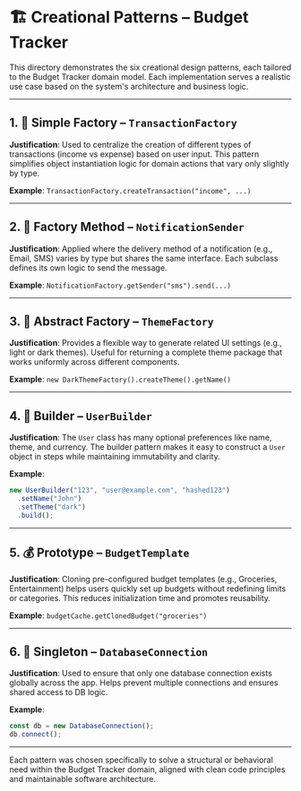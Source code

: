 # 🏗️ Creational Patterns – Budget Tracker

This directory demonstrates the six creational design patterns, each tailored to the Budget Tracker domain model. Each implementation serves a realistic use case based on the system's architecture and business logic.

---

## 1. 🧱 Simple Factory – `TransactionFactory`

**Justification**: Used to centralize the creation of different types of transactions (income vs expense) based on user input. This pattern simplifies object instantiation logic for domain actions that vary only slightly by type.

**Example**: `TransactionFactory.createTransaction("income", ...)`

---

## 2. 🧾 Factory Method – `NotificationSender`

**Justification**: Applied where the delivery method of a notification (e.g., Email, SMS) varies by type but shares the same interface. Each subclass defines its own logic to send the message.

**Example**: `NotificationFactory.getSender("sms").send(...)`

---

## 3. 🎨 Abstract Factory – `ThemeFactory`

**Justification**: Provides a flexible way to generate related UI settings (e.g., light or dark themes). Useful for returning a complete theme package that works uniformly across different components.

**Example**: `new DarkThemeFactory().createTheme().getName()`

---

## 4. 👤 Builder – `UserBuilder`

**Justification**: The `User` class has many optional preferences like name, theme, and currency. The builder pattern makes it easy to construct a `User` object in steps while maintaining immutability and clarity.

**Example**:
```js
new UserBuilder("123", "user@example.com", "hashed123")
  .setName("John")
  .setTheme("dark")
  .build();
```

---

## 5. 💰 Prototype – `BudgetTemplate`

**Justification**: Cloning pre-configured budget templates (e.g., Groceries, Entertainment) helps users quickly set up budgets without redefining limits or categories. This reduces initialization time and promotes reusability.

**Example**: `budgetCache.getClonedBudget("groceries")`

---

## 6. 🔁 Singleton – `DatabaseConnection`

**Justification**: Used to ensure that only one database connection exists globally across the app. Helps prevent multiple connections and ensures shared access to DB logic.

**Example**:
```js
const db = new DatabaseConnection();
db.connect();
```

---

Each pattern was chosen specifically to solve a structural or behavioral need within the Budget Tracker domain, aligned with clean code principles and maintainable software architecture.
